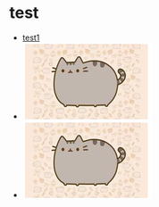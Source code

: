 # test
 * [test1](./thread/summary_thread.md)
 * ![test2](https://raw.githubusercontent.com/Perfect-Jimmy/tutorial_springboot2/master/note/thread/img/cat.png)
 * ![test3](https://github.com/Perfect-Jimmy/tutorial_springboot2/blob/master/note/thread/img/cat.png?raw=true)
